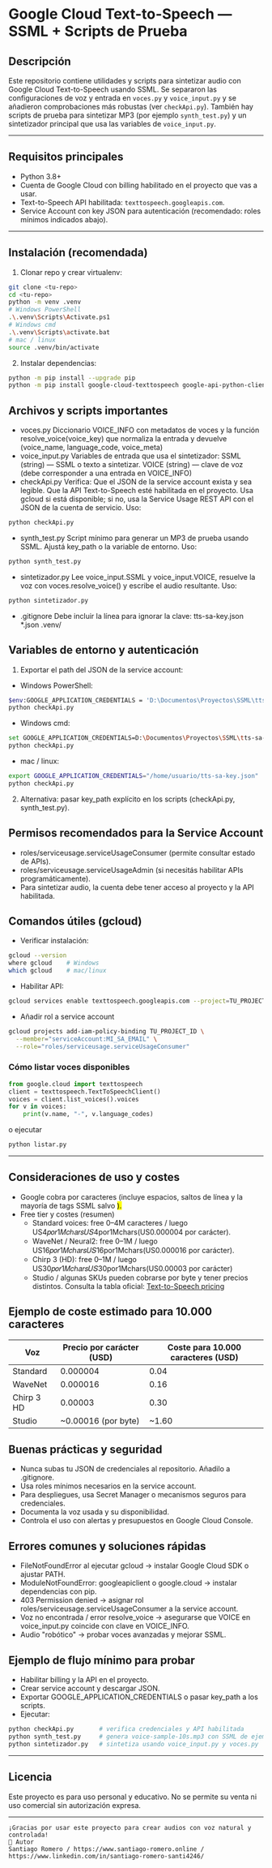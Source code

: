 # Google Cloud Text-to-Speech — SSML + Scripts de Prueba

## Descripción
Este repositorio contiene utilidades y scripts para sintetizar audio con Google Cloud Text-to-Speech usando SSML. Se separaron las configuraciones de voz y entrada en `voces.py` y `voice_input.py` y se añadieron comprobaciones más robustas (ver `checkApi.py`). También hay scripts de prueba para sintetizar MP3 (por ejemplo `synth_test.py`) y un sintetizador principal que usa las variables de `voice_input.py`.

---

## Requisitos principales
- Python 3.8+  
- Cuenta de Google Cloud con billing habilitado en el proyecto que vas a usar.  
- Text-to-Speech API habilitada: `texttospeech.googleapis.com`.  
- Service Account con key JSON para autenticación (recomendado: roles mínimos indicados abajo).

---

## Instalación (recomendada)
1. Clonar repo y crear virtualenv:
```bash
git clone <tu-repo>
cd <tu-repo>
python -m venv .venv
# Windows PowerShell
.\.venv\Scripts\Activate.ps1
# Windows cmd
.\.venv\Scripts\activate.bat
# mac / linux
source .venv/bin/activate
```
2. Instalar dependencias:
```bash
python -m pip install --upgrade pip
python -m pip install google-cloud-texttospeech google-api-python-client google-auth requests
```

## Archivos y scripts importantes
- voces.py
Diccionario VOICE_INFO con metadatos de voces y la función resolve_voice(voice_key) que normaliza la entrada y devuelve (voice_name, language_code, voice_meta)
- voice_input.py
Variables de entrada que usa el sintetizador:
SSML (string) — SSML o texto a sintetizar.
VOICE (string) — clave de voz (debe corresponder a una entrada en VOICE_INFO)
- checkApi.py
Verifica:
Que el JSON de la service account exista y sea legible.
Que la API Text-to-Speech esté habilitada en el proyecto.
Usa gcloud si está disponible; si no, usa la Service Usage REST API con el JSON de la cuenta de servicio.
Uso: 
```bash
python checkApi.py
```
- synth_test.py
Script mínimo para generar un MP3 de prueba usando SSML. Ajustá key_path o la variable de entorno.
Uso: 
```bash
python synth_test.py
```
- sintetizador.py
Lee voice_input.SSML y voice_input.VOICE, resuelve la voz con voces.resolve_voice() y escribe el audio resultante.
Uso: 
```bash
python sintetizador.py
```
- .gitignore
Debe incluir la línea para ignorar la clave:
tts-sa-key.json
*.json
.venv/

## Variables de entorno y autenticación
1. Exportar el path del JSON de la service account:
- Windows PowerShell:
```bash
$env:GOOGLE_APPLICATION_CREDENTIALS = 'D:\Documentos\Proyectos\SSML\tts-sa-key.json'
python checkApi.py
```
- Windows cmd:
```bash
set GOOGLE_APPLICATION_CREDENTIALS=D:\Documentos\Proyectos\SSML\tts-sa-key.json
python checkApi.py
```
- mac / linux:
```bash
export GOOGLE_APPLICATION_CREDENTIALS="/home/usuario/tts-sa-key.json"
python checkApi.py
```
2. Alternativa: pasar key_path explícito en los scripts (checkApi.py, synth_test.py).

## Permisos recomendados para la Service Account
- roles/serviceusage.serviceUsageConsumer (permite consultar estado de APIs).
- roles/serviceusage.serviceUsageAdmin (si necesitás habilitar APIs programáticamente).
- Para sintetizar audio, la cuenta debe tener acceso al proyecto y la API habilitada.

## Comandos útiles (gcloud)
* Verificar instalación:
```bash
gcloud --version
where gcloud    # Windows
which gcloud    # mac/linux
```
* Habilitar API:
```bash
gcloud services enable texttospeech.googleapis.com --project=TU_PROJECT_ID
```
* Añadir rol a service account
```bash
gcloud projects add-iam-policy-binding TU_PROJECT_ID \
  --member="serviceAccount:MI_SA_EMAIL" \
  --role="roles/serviceusage.serviceUsageConsumer"
```

### Cómo listar voces disponibles
```python
from google.cloud import texttospeech
client = texttospeech.TextToSpeechClient()
voices = client.list_voices().voices
for v in voices:
    print(v.name, "-", v.language_codes)
```
 o ejecutar
```bash
python listar.py
```

---

## Consideraciones de uso y costes
* Google cobra por caracteres (incluye espacios, saltos de línea y la mayoría de tags SSML salvo <mark>).
* Free tier y costes (resumen)
  - Standard voices: free 0–4M caracteres / luego US4𝑝𝑜𝑟1𝑀𝑐ℎ𝑎𝑟𝑠𝑈𝑆4por1Mchars(US0.000004 por carácter).
  - WaveNet / Neural2: free 0–1M / luego US16𝑝𝑜𝑟1𝑀𝑐ℎ𝑎𝑟𝑠𝑈𝑆16por1Mchars(US0.000016 por carácter).
  - Chirp 3 (HD): free 0–1M / luego US30𝑝𝑜𝑟1𝑀𝑐ℎ𝑎𝑟𝑠𝑈𝑆30por1Mchars(US0.00003 por carácter)
  - Studio / algunas SKUs pueden cobrarse por byte y tener precios distintos.
  Consulta la tabla oficial: <a href="https://cloud.google.com/text-to-speech/pricing">Text-to-Speech pricing</a>

## Ejemplo de coste estimado para 10.000 caracteres
| Voz        | Precio por carácter (USD) | Coste para 10.000 caracteres (USD) |
|------------|---------------------------|-----------------------------------|
| Standard   | 0.000004                  | 0.04                              |
| WaveNet    | 0.000016                  | 0.16                              |
| Chirp 3 HD | 0.00003                   | 0.30                              |
| Studio     | ~0.00016 (por byte)       | ~1.60                             |

## Buenas prácticas y seguridad
- Nunca subas tu JSON de credenciales al repositorio. Añadilo a .gitignore.
- Usa roles mínimos necesarios en la service account.
- Para despliegues, usa Secret Manager o mecanismos seguros para credenciales.
- Documenta la voz usada y su disponibilidad.
- Controla el uso con alertas y presupuestos en Google Cloud Console.

## Errores comunes y soluciones rápidas
- FileNotFoundError al ejecutar gcloud → instalar Google Cloud SDK o ajustar PATH.
- ModuleNotFoundError: googleapiclient o google.cloud → instalar dependencias con pip.
- 403 Permission denied → asignar rol roles/serviceusage.serviceUsageConsumer a la service account.
- Voz no encontrada / error resolve_voice → asegurarse que VOICE en voice_input.py coincide con clave en VOICE_INFO.
- Audio "robótico" → probar voces avanzadas y mejorar SSML.

## Ejemplo de flujo mínimo para probar
- Habilitar billing y la API en el proyecto.
- Crear service account y descargar JSON.
- Exportar GOOGLE_APPLICATION_CREDENTIALS o pasar key_path a los scripts.
- Ejecutar:
```bash
python checkApi.py       # verifica credenciales y API habilitada
python synth_test.py     # genera voice-sample-10s.mp3 con SSML de ejemplo
python sintetizador.py   # sintetiza usando voice_input.py y voces.py
```

---

## Licencia
Este proyecto es para uso personal y educativo. No se permite su venta ni uso comercial sin autorización expresa.

---
```
¡Gracias por usar este proyecto para crear audios con voz natural y controlada!
👤 Autor
Santiago Romero / https://www.santiago-romero.online / https://www.linkedin.com/in/santiago-romero-santi4246/
```